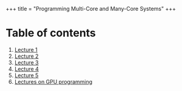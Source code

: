 +++
title = "Programming Multi-Core and Many-Core Systems"
+++
# Table of contents
1. [Lecture 1](lecture-1)
2. [Lecture 2](lecture-2)
3. [Lecture 3](lecture-3)
4. [Lecture 4](lecture-4)
5. [Lecture 5](lecture-5)
6. [Lectures on GPU programming](lectures-gpu)
